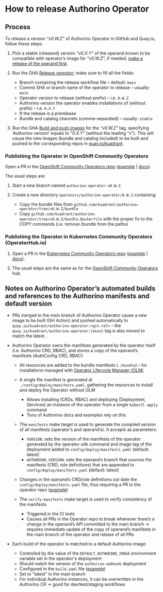 # How to release Authorino Operator

## Process

To release a version _“v0.W.Z”_ of Authorino Operator in GitHub and Quay.io, follow these steps:

1. Pick a stable (released) version _“v0.X.Y”_ of the operand known to be compatible with operator’s image for _“v0.W.Z_”;
if needed, [make a release of the operand first](https://github.com/Kuadrant/authorino/blob/main/RELEASE.md).

2. Run the GHA [Release operator](https://github.com/Kuadrant/authorino-operator/actions/workflows/release.yaml); make
sure to fill all the fields:

   * Branch containing the release workflow file – default: `main`
   * Commit SHA or branch name of the operator to release – usually: `main`
   * Operator version to release (without prefix) – i.e. `0.W.Z`
   * Authorino version the operator enables installations of (without prefix) – i.e. `0.X.Y`
   * If the release is a prerelease
   * Bundle and catalog channels (comma-separated) – usually: `stable`

3. Run the GHA [Build and push images](https://github.com/Kuadrant/authorino-operator/actions/workflows/build-images.yaml)
for the _“v0.W.Z”_ tag, specifying ‘Authorino version’ equals to _“0.X.Y”_ (without the leading “v”). This will cause the
new images (bundle and catalog included) to be built and pushed to the corresponding repos in
[quay.io/kuadrant](https://quay.io/organization/kuadrant).


### Publishing the Operator in OpenShift Community Operators
Open a PR in the [OpenShift Community Operators repo](http://github.com/redhat-openshift-ecosystem/community-operators-prod)
([example](https://github.com/redhat-openshift-ecosystem/community-operators-prod/pull/1595) |
[docs](https://redhat-openshift-ecosystem.github.io/community-operators-prod/operator-release-process/)).

The usual steps are:

1. Start a new branch named `authorino-operator-v0.W.Z`

2. Create a new directory `operators/authorino-operator/0.W.Z` containing:

   * Copy the bundle files from `github.com/kuadrant/authorino-operator/tree/v0.W.Z/bundle`
   * Copy `github.com/kuadrant/authorino-operator/tree/v0.W.Z/bundle.Dockerfile` with the proper fix to the COPY commands
   (i.e. remove /bundle from the paths)

### Publishing the Operator in Kubernetes Community Operators (OperatorHub.io)

1. Open a PR in the [Kubernetes Community Operators repo](https://github.com/k8s-operatorhub/community-operators)
([example](https://github.com/k8s-operatorhub/community-operators/pull/1655) | [docs](https://operatorhub.io/contribute)).

2. The usual steps are the same as for the
[OpenShift Community Operators](https://docs.google.com/document/d/1tLveyv8Zwe0wKyfUTWOlEnFeMB5aVGqIVDUjVYWax0U/edit#heading=h.b5tapxn4sbk5)
hub.


## Notes on Authorino Operator’s automated builds and references to the Authorino manifests and default version

* PRs merged to the main branch of Authorino Operator cause a new image to be built (GH Action) and pushed automatically
to `quay.io/kuadrant/authorino-operator:<git-ref>` – the `quay.io/kuadrant/authorino-operator:latest` tag is also moved
to match the latest <git-ref>.

* Authorino Operator owns the manifests generated by the operator itself (i.e. Authorino CRD, RBAC), and stores a copy
  of the operand’s manifests (AuthConfig CRD, RBAC):

  * All resources are added to the bundle manifests (`./bundle`) – for installations managed with
  [Operator Lifecycle Manager (OLM)](https://olm.operatorframework.io/)
  * A single file manifest is generated at `./config/deploy/manifests.yaml`, gathering the resources to install and deploy
  the Operator without OLM
    * Allows installing (CRDs, RBAC) and deploying (Deployment, Services) an instance of the operator from a single
    `kubectl apply` command
    * Tons of Authorino docs and examples rely on this
  * The `manifests` make target is used to generate the compiled version of all manifests (operator’s and operand’s).
  It accepts as parameters:

    * `VERSION`: sets the version of the manifests of the operator generated by the operator-sdk command and image tag of
    the deployment added to `config/deploy/manifests.yaml` (default: latest)
    * `AUTHORINO_VERSION`: sets the operand’s branch that sources the manifests (CRD, role definitions) that are appended
    to `config/deploy/manifests.yaml` (default: latest)

  * Changes in the operand’s CRD/role definitions out date the `config/deploy/manifests.yaml` file, thus requiring a PR to
  the operator repo ([example](https://github.com/Kuadrant/authorino-operator/pull/68))

  * The `verify-manifests` make target is used to verify consistency of the manifests
    * Triggered in the CI tests
    * Causes all PRs in the Operator repo to break whenever there’s a change in the operand’s API committed to the main
    branch → requires immediate update of the copy of operand’s manifests in the main branch of the operator and rebase
    of all PRs

* Each build of the operator is matched to a default Auhtorino image:
  * Controlled by the value of the `DEFAULT_AUTHORINO_IMAGE` environment variable set in the operator's deployment
  * Should match the version of the `authorino-webhook` deployment
  * Configured in the `build.yaml` file ([example](https://github.com/Kuadrant/authorino-operator/blob/release-v0.10.0/build.yaml))
  * Set to "latest" in the main branch
  * For individual Authorino instances, it can be overwritten in the Authorino CR → good for dev/test/staging workflows
